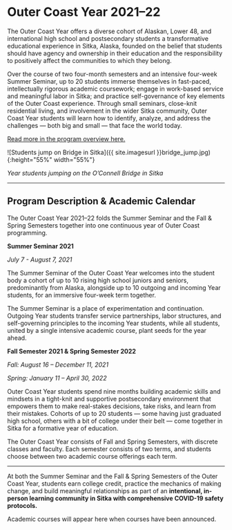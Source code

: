 # Outer Coast Year 2021–22

The Outer Coast Year offers a diverse cohort of Alaskan, Lower 48, and international high school and postsecondary students a transformative educational experience in Sitka, Alaska, founded on the belief that students should have agency and ownership in their education and the responsibility to positively affect the communities to which they belong.

Over the course of two four-month semesters and an intensive four-week Summer Seminar, up to 20 students immerse themselves in fast-paced, intellectually rigorous academic coursework; engage in work-based service and meaningful labor in Sitka; and practice self-governance of key elements of the Outer Coast experience. Through small seminars, close-knit residential living, and involvement in the wider Sitka community, Outer Coast Year students will learn how to identify, analyze, and address the challenges — both big and small — that face the world today.

[Read more in the program overview here.](https://docs.google.com/document/d/1rUegr9-h375wjwI4nkQR5kg_upHWrWG_BvBZ6fy-k5g/edit)

<!-- This inserts the photo of students -->
![Students jump on Bridge in Sitka]({{ site.imagesurl }}bridge_jump.jpg){:height="55%" width="55%"}

_Year students jumping on the O’Connell Bridge in Sitka_

***

## Program Description & Academic Calendar

The Outer Coast Year 2021–22 folds the Summer Seminar and the Fall & Spring Semesters together into one continuous year of Outer Coast programming.

**Summer Seminar 2021**

_July 7 - August 7, 2021_

The Summer Seminar of the Outer Coast Year welcomes into the student body a cohort of up to 10 rising high school juniors and seniors, predominantly from Alaska, alongside up to 10 outgoing and incoming Year students, for an immersive four-week term together. 

The Summer Seminar is a place of experimentation and continuation. Outgoing Year students transfer service partnerships, labor structures, and self-governing principles to the incoming Year students, while all students, united by a single intensive academic course, plant seeds for the year ahead. 


**Fall Semester 2021 & Spring Semester 2022**

_Fall: August 16 – December 11, 2021_

_Spring: January 11 – April 30, 2022_

Outer Coast Year students spend nine months building academic skills and mindsets in a tight-knit and supportive postsecondary environment that empowers them to make real-stakes decisions, take risks, and learn from their mistakes. Cohorts of up to 20 students — some having just graduated high school, others with a bit of college under their belt — come together in Sitka for a formative year of education.

The Outer Coast Year consists of Fall and Spring Semesters, with discrete classes and faculty. Each semester consists of two terms, and students choose between two academic course offerings each term. 

***

At both the Summer Seminar and the Fall & Spring Semesters of the Outer Coast Year, students earn college credit, practice the mechanics of making change, and build meaningful relationships as part of an **intentional, in-person learning community in Sitka with comprehensive COVID-19 safety protocols.**

Academic courses will appear here when courses have been announced.

